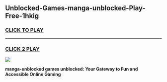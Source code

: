 
## Unblocked-Games-manga-unblocked-Play-Free-1hkig
<h3>
<a href="https://premium76.site?title=manga-unblocked&ref=23A">CLICK TO PLAY</a></h3>
<hr>

<h3>
<a href="https://premium76.site?title=manga-unblocked&ref=23A">CLICK 2 PLAY</a>
  
</h3>

<a href="https://premium76.site?title=manga-unblocked&ref=23A"><img src="https://clearcache.store/games.png"></a>


**manga-unblocked games unblocked: Your Gateway to Fun and Accessible Online Gaming**
